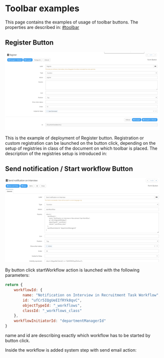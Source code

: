 # Toolbar examples
This page contains the examples of usage of toolbar buttons.
The properties are described in: [#toolbar](../../../tutorial-basics/congratulations.md "mention")

## Register Button

![](<../../../../assets/Screenshot 2021-03-07 132651.png>)

This is the example of deployment of Register button. Registration or custom registration can be launched on the button click, depending on the setup of registries in class of the document on which toolbar is placed. The description of the registries setup is introduced in: 


## Send notification / Start workflow Button

<!-- <figure><img src="../../.gitbook/assets/image (365).png" alt=""><figcaption></figcaption></figure> -->
![](<../../../../assets/image (365).png>)

By button click startWorkflow action is launched with the following parameters:

```javascript
return {
    workflowId: {
        name: "Notification on Interview in Recruitment Task Workflow",
        id: "ufCr5IQgUeEIfRYk8qvC",
        objectTypeId: "_workflows",
        classId: "_workflows_class"
    },
    workflowInitiatorId: "departmentManagerId"
}
```

name and id are describing exactly which  workflow has to be started by button click.

Inside the workflow is added system step with send email action: 
